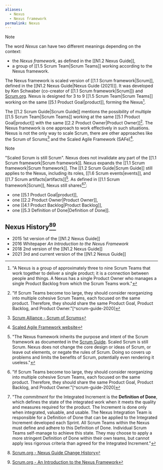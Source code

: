 ```yaml
---
aliases:
  - Nexus
  - Nexus framework
permalink: Nexus
---
```


> [!note]
> The word *Nexus* can have two different meanings depending on the context:
> -  the *Nexus framework*, as defined in the [[N1.2 Nexus Guide]],
> - a group of [[1.5 Scrum Team|Scrum Teams]] working according to the Nexus framework.

The Nexus framework is scaled version of [[1.1 Scrum framework|Scrum]], defined in the [[N1.2 Nexus Guide|Nexus Guide (2021)]]. It was developed by Ken Schwaber (co-creator of [[1.1 Scrum framework|Scrum]]) and [Scrum.org](https://www.scrum.org/). Nexus is designed for 3 to 9 [[1.5 Scrum Team|Scrum Teams]] working on the same [[5.1 Product Goal|product]], forming the Nexus[^nexus-is-group].

[^nexus-developers]: "Ken Schwaber and Scrum.org developed Nexus."[^nexus-guide-2021]
[^nexus-is-group]: "A Nexus is a group of approximately three to nine Scrum Teams that work together to deliver a single product; it is a connection between people and things. A Nexus has a single Product Owner who manages a single Product Backlog from which the Scrum Teams work."[^nexus-guide-2021]

The [[1.2 Scrum Guide|Scrum Guide]] mentions the possibility of multiple [[1.5 Scrum Team|Scrum Teams]] working at the same [[5.1 Product Goal|product]] with the same [[2.2 Product Owner|Product Owner]][^multiple-scrum-teams]. The Nexus framework is one approach to work effectively in such situations. Nexus is not the only way to scale Scrum, there are other approaches like the Scrum of Scrums[^scrum-of-scrums] and the Scaled Agile Framework (SAFe)[^safe].

[^multiple-scrum-teams]: "If Scrum Teams become too large, they should consider reorganizing into multiple cohesive Scrum Teams, each focused on the same product. Therefore, they should share the same Product Goal, Product Backlog, and Product Owner."[^scrum-guide-2020]
[^scrum-of-scrums]: [Scrum Alliance - Scrum of Scrums](https://www.scrumalliance.org/glossary/scrum-of-scrums)
[^safe]: [Scaled Agile Framework website](https://framework.scaledagile.com)

> [!note]
> "Scaled Scrum is still Scrum". Nexus does not invalidate any part of the [[1.1 Scrum framework|Scrum framework]]. Nexus expands the [[1.1 Scrum framework|Scrum framework]]. The [[1.2 Scrum Guide|Scrum Guide]] still applies to the Nexus, including its roles, [[1.6 Scrum events|events]], and [[1.7 Scrum artifacts|artifacts]][^nexus-inherits-scrum]. As defined in [[1.1 Scrum framework|Scrum]], Nexus still shares[^multiple-scrum-teams][^commitment-increment]:
> - one [[5.1 Product Goal|product]],
> - one [[2.2 Product Owner|Product Owner]],
> - one [[4.1 Product Backlog|Product Backlog]],
> - one [[5.3 Definition of Done|Definition of Done]]. 

[^nexus-inherits-scrum]: "The Nexus framework inherits the purpose and intent of the Scrum framework as documented in the [Scrum Guide](https://www.scrumguides.org/). Scaled Scrum is still Scrum. Nexus does not change the core design or ideas of Scrum, or leave out elements, or negate the rules of Scrum. Doing so covers up problems and limits the benefits of Scrum, potentially even rendering it useless."[^nexus-guide-2021]
[^commitment-increment]:"The *commitment* for the Integrated Increment is the **Definition of Done**, which defines the state of the integrated work when it meets the quality and measures required for the product. The Increment is done only when integrated, valuable, and usable. The Nexus Integration Team is responsible for a Definition of Done that can be applied to the Integrated Increment developed each Sprint. All Scrum Teams within the Nexus must define and adhere to this Definition of Done. Individual Scrum Teams self-manage to achieve this state. They may choose to apply a more stringent Definition of Done within their own teams, but cannot apply less rigorous criteria than agreed for the Integrated Increment."[^nexus-guide-2021]
## Nexus History[^nexus-change-history][^nexus-introduction]
- 2015 1st version of the [[N1.2 Nexus Guide]]
- 2016 Whitepaper *An Introduction to the Nexus Framework*
- 2018 2nd version of the [[N1.2 Nexus Guide]]
- 2021 3rd and current version of the [[N1.2 Nexus Guide]]

[^nexus-change-history]: [Scrum.org - Nexus Guide Change History](https://www.scrum.org/resources/nexus-guide-change-history)
[^nexus-introduction]: [Scrum.org - An Introduction to the Nexus Framework](https://www.scrum.org/resources/introduction-nexus-framework)

[^nexus-guide-2021]: [[N1.2 Nexus Guide|Nexus Guide (2021)]]
